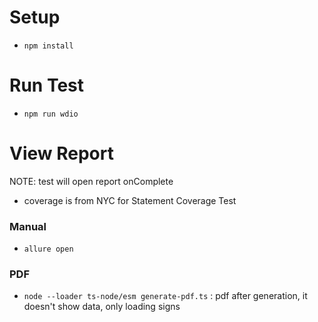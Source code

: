 # Setup

- `npm install`

# Run Test

- `npm run wdio`

# View Report

NOTE: test will open report onComplete
- coverage is from NYC for Statement Coverage Test

### Manual
- `allure open`

### PDF

- `node --loader ts-node/esm generate-pdf.ts` : pdf after generation, it doesn't show data, only loading signs